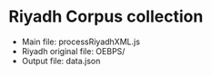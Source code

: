 # Riyadh Corpus collection
- Main file: processRiyadhXML.js
- Riyadh original file: OEBPS/
- Output file: data.json